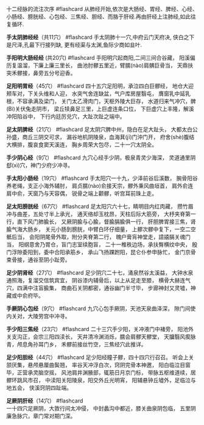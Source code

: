 十二经脉的流注次序 #flashcard 
从肺经开始,依次是大肠经、胃经、脾经、心经、小肠经、膀胱经、心包经、三焦经、胆经、而胳于肝经.再由肝经上注肺经,如此往复循环.


**手太阴肺经经**（共11穴） #flashcard
手太阴肺十一穴,中府云门天府决,
侠白之下是尺泽,孔最下行接列缺,
更有经渠与太渊,鱼际少商如韭叶.



**手阳明大肠经经** (共20穴) #flashcard
手阳明穴起商阳,二间三间合谷藏，
阳溪偏历复温溜，下廉上廉三里长，
曲池肘髎五里近，臂臑(nào)肩髃巨骨当，
天鼎扶突禾髎接，鼻旁五分号迎香。

**足阳明胃经**（45穴） #flashcard
四十五穴足阳明，承泣四白巨髎经，
地仓大迎颊车对，下关头维和人迎，
水突气舍连缺盆，气户库房屋翳屯，
膺窗乳中延乳根，不容承满及梁门，
关门太乙滑肉门，天枢外陵大巨存，
水道归来气冲穴，髀(Bì)关伏兔走阴市，
梁丘犊鼻足三里，上巨虚连条口位，
下巨虚穴上丰隆，解溪冲阳陷谷中，
下行内廷厉兑穴，大趾次趾之端中。



**足太阴脾经**（21穴） #flashcard
足太阴穴脾中州，隐白在足大趾头，
大都太白公孙盛，商丘三阴交可求，
漏谷地机阴陵泉，血海萁(jī)门沖门开，
府舍(shè)腹结大横排，腹哀食窦天溪连，
胸乡周荣大包尽，二十一穴太阴全。



**手少阴心经**（9穴） #flashcard 
九穴心经手少阴，极泉青灵少海深，
灵道通里阴郄(xì)穴，神门少府少冲寻。


**手太阳小肠经**（19穴） #flashcard 
手太阳穴一十九，少泽前谷后溪数，
腕骨阳谷养老绳，支正小海外辅肘，
肩贞臑(nào)俞接天宗，髎外秉风曲垣首，
肩外俞连肩中俞，天窗乃与天容偶，
锐骨之端上颧髎，听宫耳前珠上走。


**足太阳膀胱经**（67穴） #flashcard 
足太阳穴六十七，睛明目内红肉藏，
攒竹眉冲与曲差，五处寸半上承光，
通天络却玉枕昂，天柱后际大筋旁，
大杼夹脊第一行，直下风门肺腧长，
又厥阴腧与心腧，督腧膈腧俱一行，
肝胆脾胃接三焦，肾腧气海大肠乡，
关元小肠到膀胱，中臂白环仔细量，
上髎次髎中复下，一空二空骶后当，
会阳阴尾骨外取，附分夹脊第二行，
魄户膏肓神堂走，譩譆膈关魂门当，
阳纲意舍乃胃仓，盲门志室续胞盲，
二十一椎秩边场，承扶臀横纹中央，
殷门浮隙委阳到，委中合阳承筋乡，
承山飞扬踝跗阳，昆仑仆参申脉忙，
金门京骨束骨接，通谷至阴小趾旁。


**足少阴肾经**（27穴） #flashcard 
足少阴穴二十七，涌泉然谷太溪益，
大钟水泉通照海，复溜交信筑宾宜，
阴谷漆内辅骨后，以上从足走至膝，
横骨大赫连气穴，四满中注盲腧集，
商曲石关阴都密，通谷幽门半寸毕，
步廊神封又灵墟，神藏或中俞府毕。



**手厥阴心包经**（9穴） #flashcard 
九穴心包手厥阴，天池天泉曲泽深，
隙门间使内关对，大陵劳宫中冲寻。



**手少阳三焦经**（23穴） #flashcard 
二十三穴手少阳，关冲液门中褚旁，
阳池外关支沟正，会宗三阳四渎长，
天井清冷渊消烁，臑会肩髎天髎堂，
天牖翳风瘈脉青，颅息角孙耳门乡，
禾髎前接丝竹空，三焦经穴此推详。


**足少阳胆经**（44穴） #flashcard 
足少阳经瞳子髎，四十四穴行召召。
听会上关颔厌集，悬颅悬厘曲鬓翘，
率谷天冲浮白次，窍阴完骨本神邀，
阳白临泣目窗毕，正营承灵脑空摇，
风池肩井渊腋部，辄筋日月京门标，
带脉五枢维道续，居髎环跳风市召，
中渎阳关阳陵泉，阳交外丘光明宵，
阳辅悬钟丘墟外，足临泣与地五会，
侠溪窍阴四趾端。


**足厥阴肝经**（14穴） #flashcard  
一十四穴足厥阴，大敦行间太冲侵，
中封蠡沟中都近，膝关曲泉阴包临，
五里阴廉急脉穴，章门常对期门深。

















